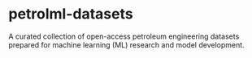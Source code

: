 # petrolml-datasets
A curated collection of open-access petroleum engineering datasets prepared for machine learning (ML) research and model development.
